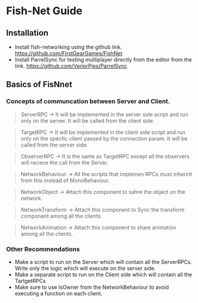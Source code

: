 # Fish-Net Guide

## Installation 
* Install fish-networking using the github link. https://github.com/FirstGearGames/FishNet
* Install ParrelSync for testing multiplayer directly from the editor from the link. https://github.com/VeriorPies/ParrelSync


## Basics of FisNnet
### Concepts of communcation between Server and Client.
> ServerRPC -> It will be implemented in the server side script and run only on the server. It will be called from the client side.

> TargetRPC -> It will be implemented in the client side script and run only on the specfic client passed by the connection param. It will be called from the server side.
 
> ObserverRPC -> It is the same as TargetRPC except all the observers will recieve the call from the Server.

> NetworkBehaviour -> All the scripts that implemen RPCs must inheririt from this instead of MonoBehaviour.

> NetworkObject -> Attach this component to sahre the object on the network.

> NetworkTransform -> Attach this component to Sync the transform component among all the clients.

> NetworkAnimation -> Attach this component to share animation among all the clients.

### Other Recommendations
* Make a script to run on the Server which will contain all the ServerRPCs. Write only the logic which will execute on the server side.
* Make a separate script to run on the Client side which  will contain all the TartgetRPCs
* Make sure to use IsOwner from the NetworkBehaviour to avoid executing a function on each client.
